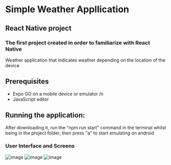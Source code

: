 # Simple Weather Appllication 
## React Native project
### The first project created  in order to familiarize with React  Native
Weather application that indicates weather depending on the location of the device 

## Prerequisites
* Expo GO on a mobile device or emulator /n
* JavaScript editor

## Running the application:
After downloading it, run the "npm run start" command in the terminal whilst being in the project folder, then press "a" to start emulating on android 


### User Interface and Screens
![image](https://github.com/user-attachments/assets/b100103f-8c0d-463d-9218-306cb0d8632d)
![image](https://github.com/user-attachments/assets/e83b5144-4fd4-4906-8f5e-c9221c7b3e6f)
![image](https://github.com/user-attachments/assets/6ec3ff10-aaa9-465d-98c6-bbd199d7c8f4)
